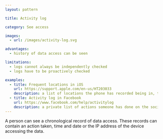 ```yaml
---
layout: pattern

title: Activity log

category: See access

images:
  - url: /images/activity-log.svg

advantages:
  - history of data access can be seen 

limitations:
  - logs cannot always be independently checked
  - logs have to be proactively checked

examples:
  - title: Frequent locations in iOS
    url: https://support.apple.com/en-us/HT203033
    description: a list of locations the phone has recorded being in, to help Siri decide a persons home and work location
  - title: Activity log in Facebook
    url: https://www.facebook.com/help/activitylog
    description: a private list of actions someone has done on the social network, such as searches, likes and comments
---
```


A person can see a chronological record of data access. These records can contain an action taken, time and date or the IP address of the device accessing the data.
